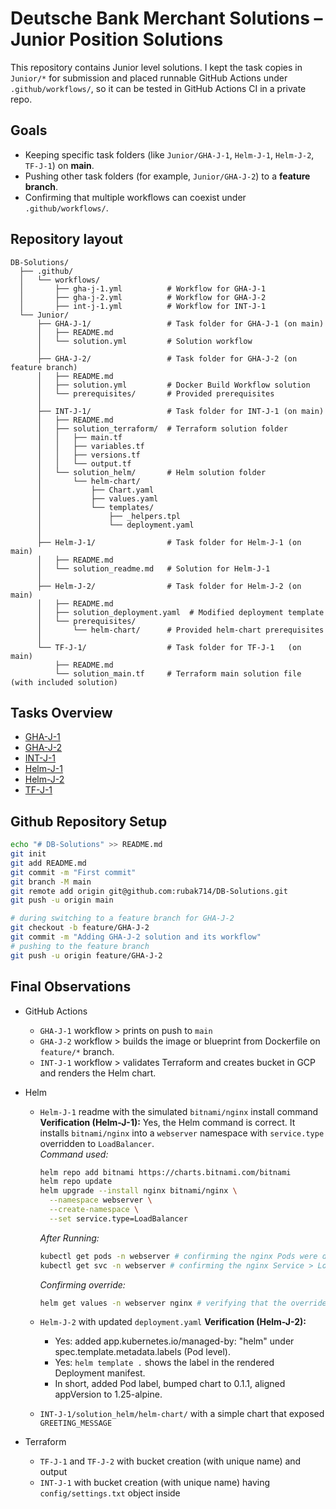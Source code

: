 # Deutsche Bank Merchant Solutions – Junior Position Solutions 

This repository contains Junior level solutions. I kept the task copies in `Junior/*` for submission and placed runnable GitHub Actions under `.github/workflows/`, so it can be tested in GitHub Actions CI in a private repo.

## Goals

* Keeping specific task folders (like `Junior/GHA-J-1`, `Helm-J-1`, `Helm-J-2`, `TF-J-1`) on **main**.
* Pushing other task folders (for example, `Junior/GHA-J-2`) to a **feature branch**.
* Confirming that multiple workflows can coexist under `.github/workflows/`.

## Repository layout

```
DB-Solutions/
  ├── .github/
  │   └── workflows/
  │       ├── gha-j-1.yml          # Workflow for GHA-J-1 
  │       ├── gha-j-2.yml          # Workflow for GHA-J-2 
  │       ├── int-j-1.yml          # Workflow for INT-J-1 
  └── Junior/
      ├── GHA-J-1/                 # Task folder for GHA-J-1 (on main)
      │   ├── README.md            
      │   └── solution.yml         # Solution workflow
      │
      ├── GHA-J-2/                 # Task folder for GHA-J-2 (on feature branch)
      │   ├── README.md            
      │   ├── solution.yml         # Docker Build Workflow solution
      │   └── prerequisites/       # Provided prerequisites
      │
      ├── INT-J-1/                 # Task folder for INT-J-1 (on main)
      │   ├── README.md
      │   ├── solution_terraform/  # Terraform solution folder
      │   │   ├── main.tf
      │   │   ├── variables.tf
      │   │   ├── versions.tf
      │   │   └── output.tf
      │   └── solution_helm/       # Helm solution folder
      │       └── helm-chart/
      │           ├── Chart.yaml
      │           ├── values.yaml
      │           └── templates/
      │               ├── _helpers.tpl
      │               └── deployment.yaml
      │
      ├── Helm-J-1/                # Task folder for Helm-J-1 (on main)
      │   ├── README.md
      │   └── solution_readme.md   # Solution for Helm-J-1
      │
      ├── Helm-J-2/                # Task folder for Helm-J-2 (on main)
      │   ├── README.md
      │   ├── solution_deployment.yaml  # Modified deployment template
      │   └── prerequisites/
      │       └── helm-chart/      # Provided helm-chart prerequisites
      │
      └── TF-J-1/                  # Task folder for TF-J-1   (on main)
          ├── README.md
          └── solution_main.tf     # Terraform main solution file (with included solution)
```
## Tasks Overview

- [GHA-J-1](Junior/GHA-J-1/README.md)
- [GHA-J-2](https://github.com/rubak714/DB-Solutions/blob/feature/GHA-J-2/Junior/GHA-J-2/README.md)
- [INT-J-1](Junior/INT-J-1/README.md)
- [Helm-J-1](Junior/Helm-J-1/README.md)
- [Helm-J-2](Junior/Helm-J-2/README.md)
- [TF-J-1](Junior/TF-J-1/README.md)

## Github Repository Setup
```bash
echo "# DB-Solutions" >> README.md
git init
git add README.md
git commit -m "First commit" 
git branch -M main
git remote add origin git@github.com:rubak714/DB-Solutions.git
git push -u origin main

# during switching to a feature branch for GHA-J-2
git checkout -b feature/GHA-J-2
git commit -m "Adding GHA-J-2 solution and its workflow"
# pushing to the feature branch
git push -u origin feature/GHA-J-2
```

## Final Observations
- GitHub Actions
  - `GHA-J-1` workflow > prints on push to `main`
  - `GHA-J-2` workflow > builds the image or blueprint from Dockerfile on `feature/*` branch.
  - `INT-J-1` workflow > validates Terraform and creates bucket in GCP and renders the Helm chart.
- Helm
  - `Helm-J-1` readme with the simulated `bitnami/nginx` install command  
    **Verification (Helm-J-1):** Yes, the Helm command is correct. It installs `bitnami/nginx` into a `webserver` namespace with `service.type` overridden to `LoadBalancer`.  
    *Command used:*
    ```bash
    helm repo add bitnami https://charts.bitnami.com/bitnami
    helm repo update
    helm upgrade --install nginx bitnami/nginx \
      --namespace webserver \
      --create-namespace \
      --set service.type=LoadBalancer
    ```
    *After Running:*
    ```bash
    kubectl get pods -n webserver # confirming the nginx Pods were deployed and are in a running state
    kubectl get svc -n webserver # confirming the nginx Service > LoadBalancer was created

    ```
    *Confirming override:*
    ```bash
    helm get values -n webserver nginx # verifying that the override (service.type=LoadBalancer) was applied
    ```

  - `Helm-J-2` with updated `deployment.yaml` 
  **Verification (Helm-J-2):**
    - Yes: added app.kubernetes.io/managed-by: "helm" under spec.template.metadata.labels (Pod level).
    - Yes: `helm template .` shows the label in the rendered Deployment manifest.
    - In short, added Pod label, bumped chart to 0.1.1, aligned appVersion to 1.25-alpine.

  - `INT-J-1/solution_helm/helm-chart/` with a simple chart that exposed `GREETING_MESSAGE`

- Terraform
  - `TF-J-1` and `TF-J-2` with bucket creation (with unique name) and output
  - `INT-J-1` with bucket creation (with unique name) having `config/settings.txt` object inside
  